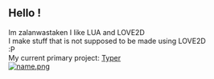 ## Hello !
Im zalanwastaken I like LUA and LOVE2D<br>
I make stuff that is not supposed to be made using LOVE2D<br>
:P<br>
My current primary project:
<a href=https://github.com/zalanwastaken/typer>Typer</a> <br>
[![name.png](https://i.postimg.cc/4NjdbGzn/name.png)](https://postimg.cc/9rtCCvgj)

